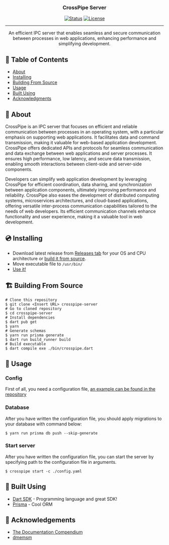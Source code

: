 <h3 align="center">CrossPipe Server</h3>

<div align="center">

[![Status](https://img.shields.io/badge/status-active-success.svg)]()
[![License](https://img.shields.io/badge/license-MIT-blue.svg)](/LICENSE)

</div>

---

<p align="center"> An efficient IPC server that enables seamless and secure communication between processes in web applications, enhancing performance and simplifying development.
    <br> 
</p>

## 📝 Table of Contents

- [About](#about)
- [Installing](#installing)
- [Building From Source](#building_from_source)
- [Usage](#usage)
- [Built Using](#built_using)
- [Acknowledgments](#acknowledgement)

## 🧐 About <a name = "about"></a>

CrossPipe is an IPC server that focuses on efficient and reliable communication between processes in an operating system, with a particular emphasis on supporting web applications. It facilitates data and command transmission, making it valuable for web-based application development. CrossPipe offers dedicated APIs and protocols for seamless communication and data exchange between web applications and server processes. It ensures high performance, low latency, and secure data transmission, enabling smooth interactions between client-side and server-side components.

Developers can simplify web application development by leveraging CrossPipe for efficient coordination, data sharing, and synchronization between application components, ultimately improving performance and reliability. CrossPipe also eases the development of distributed computing systems, microservices architectures, and cloud-based applications, offering versatile inter-process communication capabilities tailored to the needs of web developers. Its efficient communication channels enhance functionality and user experience, making it a valuable tool in web development.

## 💿 Installing <a name = "installing"></a>

- Download latest release from [Releases tab]() for your OS and CPU architecture
  or [build it from source](#building_from_source).
- Move executable file to `/usr/bin/`
- [Use it!](#usage)

## 🏗️ Building From Source <a name = "building_from_source"></a>

```shell
# Clone this repository
$ git clone <Insert URL> crosspipe-server
# Go to cloned repository
$ cd crosspipe-server
# Install dependencies
$ dart pub get
$ yarn
# Generate schemas
$ yarn run prisma generate
$ dart run build_runner build
# Build executable
$ dart compile exe ./bin/crosspipe.dart
```

## 🎈 Usage <a name="usage"></a>

### Config
First of all, you need a configuration file, [an example can be found in the repository](./config.example.yaml)

### Database
After you have written the configuration file, you should apply migrations to your database with command below:
```shell
$ yarn run prisma db push --skip-generate
```

### Start server
After you have written the configuration file, you can start the server by specifying path to the configuration file in arguments.

```shell
$ crosspipe start -c ./config.yaml
```

## 🧰 Built Using <a name = "built_using"></a>

- [Dart SDK](https://dart.dev/) - Programming language and great SDK!
- [Prisma](https://prisma.io) - Cool ORM

## 🤝 Acknowledgements <a name = "acknowledgement"></a>

- [The Documentation Compendium](https://github.com/kylelobo/The-Documentation-Compendium)
- [dmemsm](https://github.com/code-debug228) 
